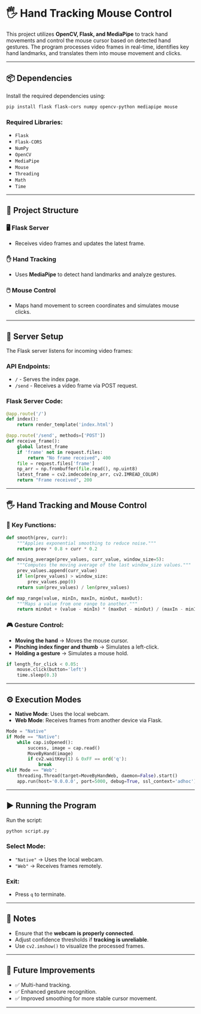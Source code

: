 # 🖐️ Hand Tracking Mouse Control

This project utilizes **OpenCV, Flask, and MediaPipe** to track hand movements and control the mouse cursor based on detected hand gestures. The program processes video frames in real-time, identifies key hand landmarks, and translates them into mouse movement and clicks.

---

## 📦 Dependencies

Install the required dependencies using:
```sh
pip install flask flask-cors numpy opencv-python mediapipe mouse
```

### Required Libraries:
- `Flask`
- `Flask-CORS`
- `NumPy`
- `OpenCV`
- `MediaPipe`
- `Mouse`
- `Threading`
- `Math`
- `Time`

---

## 📂 Project Structure

### 🖥️ Flask Server
- Receives video frames and updates the latest frame.

### ✋ Hand Tracking
- Uses **MediaPipe** to detect hand landmarks and analyze gestures.

### 🖱️ Mouse Control
- Maps hand movement to screen coordinates and simulates mouse clicks.

---

## 🚀 Server Setup

The Flask server listens for incoming video frames:

### API Endpoints:
- `/` - Serves the index page.
- `/send` - Receives a video frame via POST request.

### Flask Server Code:
```python
@app.route('/')
def index():
    return render_template('index.html')

@app.route('/send', methods=['POST'])
def receive_frame():
    global latest_frame
    if 'frame' not in request.files:
        return "No frame received", 400
    file = request.files['frame']
    np_arr = np.frombuffer(file.read(), np.uint8)
    latest_frame = cv2.imdecode(np_arr, cv2.IMREAD_COLOR)
    return "Frame received", 200
```

---

## 🖐️ Hand Tracking and Mouse Control

### 🔑 Key Functions:
```python
def smooth(prev, curr):
    """Applies exponential smoothing to reduce noise."""
    return prev * 0.8 + curr * 0.2

def moving_average(prev_values, curr_value, window_size=5):
    """Computes the moving average of the last window_size values."""
    prev_values.append(curr_value)
    if len(prev_values) > window_size:
        prev_values.pop(0)
    return sum(prev_values) / len(prev_values)

def map_range(value, minIn, maxIn, minOut, maxOut):
    """Maps a value from one range to another."""
    return minOut + (value - minIn) * (maxOut - minOut) / (maxIn - minIn)
```

### 🎮 Gesture Control:
- **Moving the hand** → Moves the mouse cursor.
- **Pinching index finger and thumb** → Simulates a left-click.
- **Holding a gesture** → Simulates a mouse hold.

```python
if length_for_click < 0.05:
    mouse.click(button='left')
    time.sleep(0.3)
```

---

## ⚙️ Execution Modes

- **Native Mode**: Uses the local webcam.
- **Web Mode**: Receives frames from another device via Flask.

```python
Mode = "Native"
if Mode == "Native":
    while cap.isOpened():
        success, image = cap.read()
        MoveByHand(image)
        if cv2.waitKey(1) & 0xFF == ord('q'):
            break
elif Mode == "Web":
    threading.Thread(target=MoveByHandWeb, daemon=False).start()
    app.run(host='0.0.0.0', port=5000, debug=True, ssl_context='adhoc')
```

---

## ▶️ Running the Program

Run the script:
```sh
python script.py
```

### Select Mode:
- `"Native"` → Uses the local webcam.
- `"Web"` → Receives frames remotely.

### Exit:
- Press `q` to terminate.

---

## 📝 Notes
- Ensure that the **webcam is properly connected**.
- Adjust confidence thresholds if **tracking is unreliable**.
- Use `cv2.imshow()` to visualize the processed frames.

---

## 🔮 Future Improvements
- ✅ Multi-hand tracking.
- ✅ Enhanced gesture recognition.
- ✅ Improved smoothing for more stable cursor movement.

---


